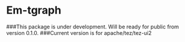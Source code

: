 # Em-tgraph

###This package is under development. Will be ready for public from version 0.1.0.
###Current version is for apache/tez/tez-ui2
